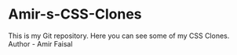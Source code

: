 # Amir-s-CSS-Clones
This is my Git repository. Here you can see some of my CSS Clones. 
<br>
Author - Amir Faisal
